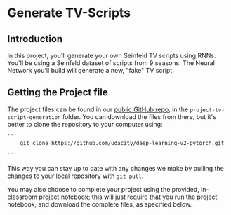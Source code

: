 # Generate TV-Scripts

## Introduction

In this project, you'll generate your own Seinfeld TV scripts using RNNs. You'll be using a Seinfeld dataset of scripts from 9 seasons. The Neural Network you'll build will generate a new, "fake" TV script.

## Getting the Project file

The project files can be found in our [public GitHub repo](https://github.com/udacity/deep-learning-v2-pytorch), in the `project-tv-script-generation` folder. You can download the files from there, but it's better to clone the repository to your computer using:
	
	```	
		git clone https://github.com/udacity/deep-learning-v2-pytorch.git
		
	```
	
This way you can stay up to date with any changes we make by pulling the changes to your local repository with `git pull`.

You may also choose to complete your project using the provided, in-classroom project notebook; this will just require that you run the project notebook, and download the complete files, as specified below.


